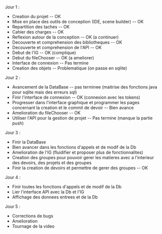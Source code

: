 Jour 1 :
- Creation du projet -- OK
- Mise en place des outils de conception (IDE, scene builder) -- OK
- Repartition des taches -- OK
- Cahier des charges -- OK
- Reflexion autour de la conception -- OK (a continuer)
- Decouverte et comprehension des bibliotheques -- OK
- Decouverte et comprehension de l'API -- OK
- Debut de l'IG -- OK (complique)
- Debut du fileChooser -- OK (a ameliorer)
- Interface de connexion -- Pas termine
- Creation des objets -- Problematique (on passe en sqlite)

Jour 2 :
- Avancement de la DataBase -- pas terminee (maitrise des fonctions java pour sqlite mais des erreurs sql)
- Finir l'interface de connexion -- OK (connexion avec les tokens)
- Progresser dans l'interface graphique et programmer les pages concernant la creation et le commit de devoir -- Bien avance
- Amelioration du fileChooser -- OK
- Utiliser l'API pour la gestion de projet -- Pas termine (manque la partie push)

Jour 3 :
- Finir la DataBase
- Bien avancer dans les fonctions d'appels et de modif de la Db
- Amelioration de l'IG (fluidifier et proposer plus de fonctionnalites)
- Creation des groupes pour pouvoir gerer les matieres avec a l'interieur des devoirs, des projets et des groupes
- Finir la creation de devoirs et permettre de gerer des groupes -- OK

Jour 4 :
- Finir toutes les fonctions d'appels et de modif de la Db
- Lier l'interface API avec la Db et l'IG
- Affichage des donnees entrees et de la Db

Jour 5 :
- Corrections de bugs
- Amelioration
- Tournage de la video